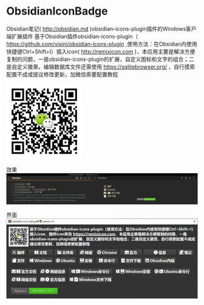 # ObsidianIconBadge
Obsidian笔记( http://obsidian.md )obsidian-icons-plugin插件的Windows客户端扩展插件
基于Obsidian插件obsidian-icons-plugin（ https://github.com/visini/obsidian-icons-plugin ,使用方法：在Obsidian内使用快捷键Ctrl+Shift+I）插入icon( http://remixicon.com )，本应用主要是解决方便复制的问题，一是obsidian-icons-plugin的扩展，自定义图标和文字的组合；二是自定义徽章。编辑数据库文件还需使用 https://sqlitebrowser.org/ ，自行摸索配置不成或提议修改更新，加微信索要配置教程  

![](weixin.jpg)

效果
![](obsidian.png)

界面
![](ObsidianIconBadge.png)
